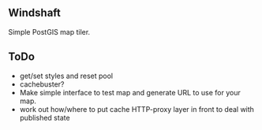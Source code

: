 Windshaft
----------

Simple PostGIS map tiler.


ToDo
-----
* get/set styles and reset pool
* cachebuster?
* Make simple interface to test map and generate URL to use for your map.
* work out how/where to put cache HTTP-proxy layer in front to deal with published state





